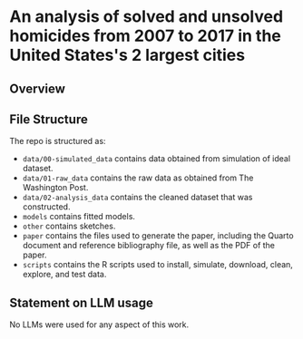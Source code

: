 # An analysis of solved and unsolved homicides from 2007 to 2017 in the United States's 2 largest cities

## Overview


## File Structure

The repo is structured as:
-   `data/00-simulated_data` contains data obtained from simulation of ideal dataset.
-   `data/01-raw_data` contains the raw data as obtained from The Washington Post.
-   `data/02-analysis_data` contains the cleaned dataset that was constructed.
-   `models` contains fitted models. 
-   `other` contains sketches.
-   `paper` contains the files used to generate the paper, including the Quarto document and reference bibliography file, as well as the PDF of the paper. 
-   `scripts` contains the R scripts used to install, simulate, download, clean, explore, and test data.


## Statement on LLM usage

No LLMs were used for any aspect of this work.